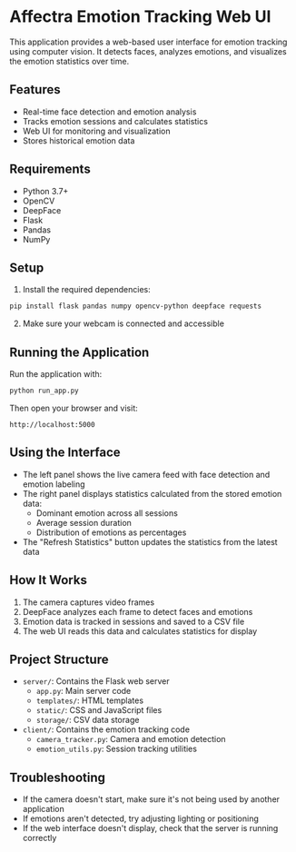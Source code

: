 # Affectra Emotion Tracking Web UI

This application provides a web-based user interface for emotion tracking using computer vision. It detects faces, analyzes emotions, and visualizes the emotion statistics over time.

## Features

- Real-time face detection and emotion analysis
- Tracks emotion sessions and calculates statistics
- Web UI for monitoring and visualization
- Stores historical emotion data

## Requirements

- Python 3.7+
- OpenCV
- DeepFace
- Flask
- Pandas
- NumPy

## Setup

1. Install the required dependencies:

```bash
pip install flask pandas numpy opencv-python deepface requests
```

2. Make sure your webcam is connected and accessible

## Running the Application

Run the application with:

```bash
python run_app.py
```

Then open your browser and visit:

```
http://localhost:5000
```

## Using the Interface

- The left panel shows the live camera feed with face detection and emotion labeling
- The right panel displays statistics calculated from the stored emotion data:
  - Dominant emotion across all sessions
  - Average session duration
  - Distribution of emotions as percentages
- The "Refresh Statistics" button updates the statistics from the latest data

## How It Works

1. The camera captures video frames
2. DeepFace analyzes each frame to detect faces and emotions
3. Emotion data is tracked in sessions and saved to a CSV file
4. The web UI reads this data and calculates statistics for display

## Project Structure

- `server/`: Contains the Flask web server
  - `app.py`: Main server code
  - `templates/`: HTML templates
  - `static/`: CSS and JavaScript files
  - `storage/`: CSV data storage
- `client/`: Contains the emotion tracking code
  - `camera_tracker.py`: Camera and emotion detection
  - `emotion_utils.py`: Session tracking utilities

## Troubleshooting

- If the camera doesn't start, make sure it's not being used by another application
- If emotions aren't detected, try adjusting lighting or positioning
- If the web interface doesn't display, check that the server is running correctly
